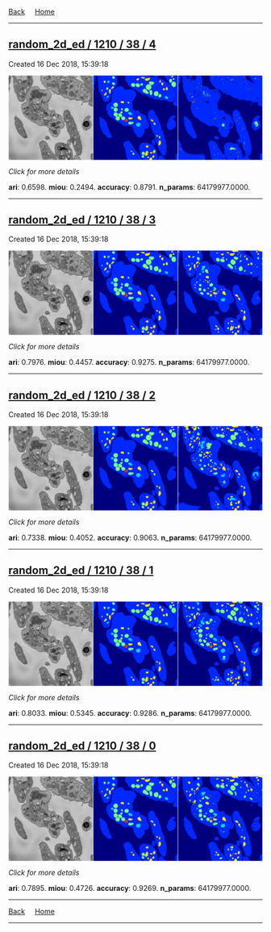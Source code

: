 
[Back](..)&nbsp;&nbsp;&nbsp;&nbsp;&nbsp;[Home](https://leapmanlab.github.io/snapshots)

---

<div class="summary"><a href="4"><h2>random_2d_ed / 1210 / 38 / 4</h2></a><p>Created 16 Dec 2018, 15:39:18
</p><a href="4"><img src="4/media/summary.png" align="center"></a><p>
<i>Click for more details</i>
</p></div>

**ari**: 0.6598. **miou**: 0.2494. **accuracy**: 0.8791. **n_params**: 64179977.0000. 

---

<div class="summary"><a href="3"><h2>random_2d_ed / 1210 / 38 / 3</h2></a><p>Created 16 Dec 2018, 15:39:18
</p><a href="3"><img src="3/media/summary.png" align="center"></a><p>
<i>Click for more details</i>
</p></div>

**ari**: 0.7976. **miou**: 0.4457. **accuracy**: 0.9275. **n_params**: 64179977.0000. 

---

<div class="summary"><a href="2"><h2>random_2d_ed / 1210 / 38 / 2</h2></a><p>Created 16 Dec 2018, 15:39:18
</p><a href="2"><img src="2/media/summary.png" align="center"></a><p>
<i>Click for more details</i>
</p></div>

**ari**: 0.7338. **miou**: 0.4052. **accuracy**: 0.9063. **n_params**: 64179977.0000. 

---

<div class="summary"><a href="1"><h2>random_2d_ed / 1210 / 38 / 1</h2></a><p>Created 16 Dec 2018, 15:39:18
</p><a href="1"><img src="1/media/summary.png" align="center"></a><p>
<i>Click for more details</i>
</p></div>

**ari**: 0.8033. **miou**: 0.5345. **accuracy**: 0.9286. **n_params**: 64179977.0000. 

---

<div class="summary"><a href="0"><h2>random_2d_ed / 1210 / 38 / 0</h2></a><p>Created 16 Dec 2018, 15:39:18
</p><a href="0"><img src="0/media/summary.png" align="center"></a><p>
<i>Click for more details</i>
</p></div>

**ari**: 0.7895. **miou**: 0.4726. **accuracy**: 0.9269. **n_params**: 64179977.0000. 

---

[Back](..)&nbsp;&nbsp;&nbsp;&nbsp;&nbsp;[Home](https://leapmanlab.github.io/snapshots)

---